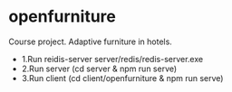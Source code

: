 # openfurniture
Course project. Adaptive furniture in hotels.


- 1.Run reidis-server server/redis/redis-server.exe
- 2.Run server (cd server & npm run serve)
- 3.Run client (cd client/openfurniture & npm run serve)
